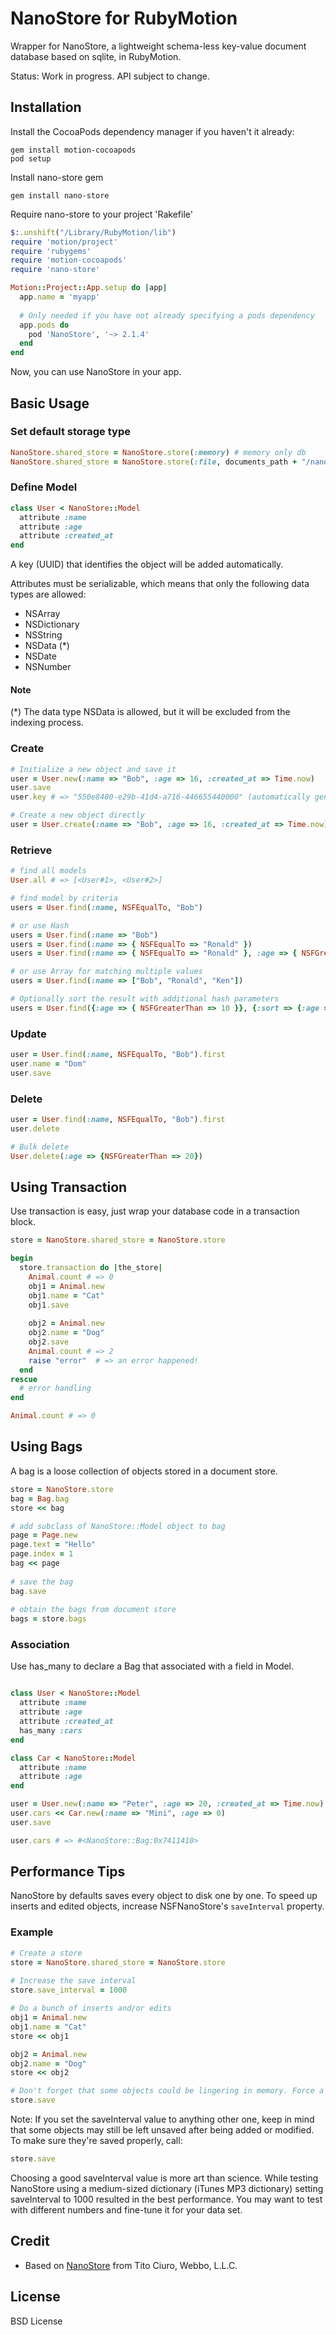 # NanoStore for RubyMotion

Wrapper for NanoStore, a lightweight schema-less key-value document database based on sqlite, in RubyMotion.

Status: Work in progress. API subject to change.

## Installation

Install the CocoaPods dependency manager if you haven't it already:

    gem install motion-cocoapods
    pod setup
    
Install nano-store gem

    gem install nano-store

Require nano-store to your project 'Rakefile'

```ruby
$:.unshift("/Library/RubyMotion/lib")
require 'motion/project'
require 'rubygems'
require 'motion-cocoapods'
require 'nano-store'

Motion::Project::App.setup do |app|
  app.name = 'myapp'
  
  # Only needed if you have not already specifying a pods dependency
  app.pods do
    pod 'NanoStore', '~> 2.1.4'
  end
end
```

Now, you can use NanoStore in your app.

## Basic Usage

### Set default storage type

````ruby
NanoStore.shared_store = NanoStore.store(:memory) # memory only db
NanoStore.shared_store = NanoStore.store(:file, documents_path + "/nano.db") # persist the data
````

### Define Model

````ruby
class User < NanoStore::Model
  attribute :name
  attribute :age
  attribute :created_at
end
````

A key (UUID) that identifies the object will be added automatically.

Attributes must be serializable, which means that only the following data types are allowed: 

- NSArray
- NSDictionary
- NSString
- NSData (*)
- NSDate
- NSNumber

#### Note

(*) The data type NSData is allowed, but it will be excluded from the indexing process.

### Create

````ruby
# Initialize a new object and save it
user = User.new(:name => "Bob", :age => 16, :created_at => Time.now)
user.save
user.key # => "550e8400-e29b-41d4-a716-446655440000" (automatically generated UUID)

# Create a new object directly
user = User.create(:name => "Bob", :age => 16, :created_at => Time.now)
````

### Retrieve

````ruby
# find all models
User.all # => [<User#1>, <User#2>]

# find model by criteria
users = User.find(:name, NSFEqualTo, "Bob")

# or use Hash
users = User.find(:name => "Bob")
users = User.find(:name => { NSFEqualTo => "Ronald" })
users = User.find(:name => { NSFEqualTo => "Ronald" }, :age => { NSFGreaterThan => 50 })

# or use Array for matching multiple values
users = User.find(:name => ["Bob", "Ronald", "Ken"])

# Optionally sort the result with additional hash parameters
users = User.find({:age => { NSFGreaterThan => 10 }}, {:sort => {:age => :desc}})
````

### Update

````ruby
user = User.find(:name, NSFEqualTo, "Bob").first
user.name = "Dom"
user.save
````

### Delete

````ruby
user = User.find(:name, NSFEqualTo, "Bob").first
user.delete

# Bulk delete
User.delete(:age => {NSFGreaterThan => 20})
````

## Using Transaction

Use transaction is easy, just wrap your database code in a transaction block.

```ruby
store = NanoStore.shared_store = NanoStore.store

begin
  store.transaction do |the_store|
    Animal.count # => 0
    obj1 = Animal.new
    obj1.name = "Cat"
    obj1.save
      
    obj2 = Animal.new
    obj2.name = "Dog"
    obj2.save
    Animal.count # => 2
    raise "error"  # => an error happened!
  end
rescue
  # error handling
end

Animal.count # => 0
```

## Using Bags

A bag is a loose collection of objects stored in a document store.

```ruby
store = NanoStore.store
bag = Bag.bag
store << bag

# add subclass of NanoStore::Model object to bag
page = Page.new
page.text = "Hello"
page.index = 1
bag << page 
    
# save the bag
bag.save
  
# obtain the bags from document store
bags = store.bags
```

### Association

Use has_many to declare a Bag that associated with a field in Model. 

````ruby

class User < NanoStore::Model
  attribute :name
  attribute :age
  attribute :created_at
  has_many :cars
end

class Car < NanoStore::Model
  attribute :name
  attribute :age
end

user = User.new(:name => "Peter", :age => 20, :created_at => Time.now)
user.cars << Car.new(:name => "Mini", :age => 0)
user.save

user.cars # => #<NanoStore::Bag:0x7411410> 
````

## Performance Tips

NanoStore by defaults saves every object to disk one by one. To speed up inserts and edited objects, increase NSFNanoStore's ```saveInterval``` property.

### Example

```ruby
# Create a store
store = NanoStore.shared_store = NanoStore.store
    
# Increase the save interval
store.save_interval = 1000

# Do a bunch of inserts and/or edits
obj1 = Animal.new
obj1.name = "Cat"
store << obj1

obj2 = Animal.new
obj2.name = "Dog"
store << obj2

# Don't forget that some objects could be lingering in memory. Force a save.
store.save
```

Note: If you set the saveInterval value to anything other one, keep in mind that some objects may still be left unsaved after being added or modified. To make sure they're saved properly, call:

```ruby
store.save
```

Choosing a good saveInterval value is more art than science. While testing NanoStore using a medium-sized dictionary (iTunes MP3 dictionary) setting saveInterval to 1000 resulted in the best performance. You may want to test with different numbers and fine-tune it for your data set.

## Credit

- Based on [NanoStore](https://github.com/tciuro/NanoStore) from Tito Ciuro, Webbo, L.L.C.

## License

BSD License